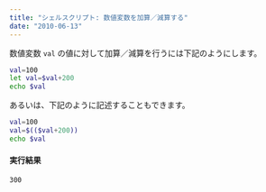 ```yaml
---
title: "シェルスクリプト: 数値変数を加算／減算する"
date: "2010-06-13"
---
```


数値変数 `val` の値に対して加算／減算を行うには下記のようにします。

~~~ bash
val=100
let val=$val+200
echo $val
~~~

あるいは、下記のように記述することもできます。

~~~ bash
val=100
val=$(($val+200))
echo $val
~~~

#### 実行結果

~~~
300
~~~

